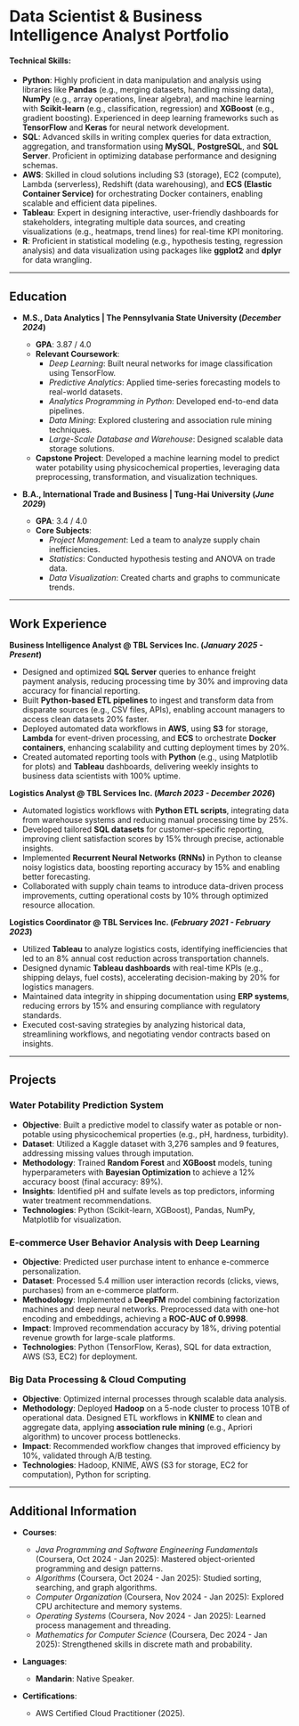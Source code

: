# Data Scientist & Business Intelligence Analyst Portfolio

#### Technical Skills:
- **Python**: Highly proficient in data manipulation and analysis using libraries like **Pandas** (e.g., merging datasets, handling missing data), **NumPy** (e.g., array operations, linear algebra), and machine learning with **Scikit-learn** (e.g., classification, regression) and **XGBoost** (e.g., gradient boosting). Experienced in deep learning frameworks such as **TensorFlow** and **Keras** for neural network development.  
- **SQL**: Advanced skills in writing complex queries for data extraction, aggregation, and transformation using **MySQL**, **PostgreSQL**, and **SQL Server**. Proficient in optimizing database performance and designing schemas.  
- **AWS**: Skilled in cloud solutions including S3 (storage), EC2 (compute), Lambda (serverless), Redshift (data warehousing), and **ECS (Elastic Container Service)** for orchestrating Docker containers, enabling scalable and efficient data pipelines.
- **Tableau**: Expert in designing interactive, user-friendly dashboards for stakeholders, integrating multiple data sources, and creating visualizations (e.g., heatmaps, trend lines) for real-time KPI monitoring.  
- **R**: Proficient in statistical modeling (e.g., hypothesis testing, regression analysis) and data visualization using packages like **ggplot2** and **dplyr** for data wrangling.
---

## Education
- **M.S., Data Analytics | The Pennsylvania State University (_December 2024_)**  
  - **GPA**: 3.87 / 4.0  
  - **Relevant Coursework**:  
    - *Deep Learning*: Built neural networks for image classification using TensorFlow.  
    - *Predictive Analytics*: Applied time-series forecasting models to real-world datasets.  
    - *Analytics Programming in Python*: Developed end-to-end data pipelines.  
    - *Data Mining*: Explored clustering and association rule mining techniques.  
    - *Large-Scale Database and Warehouse*: Designed scalable data storage solutions.  
  - **Capstone Project**: Developed a machine learning model to predict water potability using physicochemical properties, leveraging data preprocessing, transformation, and visualization techniques.

- **B.A., International Trade and Business | Tung-Hai University (_June 2029_)**  
  - **GPA**: 3.4 / 4.0
  - **Core Subjects**:  
    - *Project Management*: Led a team to analyze supply chain inefficiencies.  
    - *Statistics*: Conducted hypothesis testing and ANOVA on trade data.  
    - *Data Visualization*: Created charts and graphs to communicate trends. 
---

## Work Experience
**Business Intelligence Analyst @ TBL Services Inc. (_January 2025 - Present_)**  
- Designed and optimized **SQL Server** queries to enhance freight payment analysis, reducing processing time by 30% and improving data accuracy for financial reporting.  
- Built **Python-based ETL pipelines** to ingest and transform data from disparate sources (e.g., CSV files, APIs), enabling account managers to access clean datasets 20% faster.  
- Deployed automated data workflows in **AWS**, using **S3** for storage, **Lambda** for event-driven processing, and **ECS** to orchestrate **Docker containers**, enhancing scalability and cutting deployment times by 20%.
- Created automated reporting tools with **Python** (e.g., using Matplotlib for plots) and **Tableau** dashboards, delivering weekly insights to business data scientists with 100% uptime.  

**Logistics Analyst @ TBL Services Inc. (_March 2023 - December 2026_)**  
- Automated logistics workflows with **Python ETL scripts**, integrating data from warehouse systems and reducing manual processing time by 25%.  
- Developed tailored **SQL datasets** for customer-specific reporting, improving client satisfaction scores by 15% through precise, actionable insights.  
- Implemented **Recurrent Neural Networks (RNNs)** in Python to cleanse noisy logistics data, boosting reporting accuracy by 15% and enabling better forecasting.  
- Collaborated with supply chain teams to introduce data-driven process improvements, cutting operational costs by 10% through optimized resource allocation.  

**Logistics Coordinator @ TBL Services Inc. (_February 2021 - February 2023_)**  
- Utilized **Tableau** to analyze logistics costs, identifying inefficiencies that led to an 8% annual cost reduction across transportation channels.  
- Designed dynamic **Tableau dashboards** with real-time KPIs (e.g., shipping delays, fuel costs), accelerating decision-making by 20% for logistics managers.  
- Maintained data integrity in shipping documentation using **ERP systems**, reducing errors by 15% and ensuring compliance with regulatory standards.  
- Executed cost-saving strategies by analyzing historical data, streamlining workflows, and negotiating vendor contracts based on insights.  

---

## Projects
### Water Potability Prediction System  
- **Objective**: Built a predictive model to classify water as potable or non-potable using physicochemical properties (e.g., pH, hardness, turbidity).  
- **Dataset**: Utilized a Kaggle dataset with 3,276 samples and 9 features, addressing missing values through imputation.  
- **Methodology**: Trained **Random Forest** and **XGBoost** models, tuning hyperparameters with **Bayesian Optimization** to achieve a 12% accuracy boost (final accuracy: 89%).  
- **Insights**: Identified pH and sulfate levels as top predictors, informing water treatment recommendations.  
- **Technologies**: Python (Scikit-learn, XGBoost), Pandas, NumPy, Matplotlib for visualization.  

### E-commerce User Behavior Analysis with Deep Learning  
- **Objective**: Predicted user purchase intent to enhance e-commerce personalization.  
- **Dataset**: Processed 5.4 million user interaction records (clicks, views, purchases) from an e-commerce platform.  
- **Methodology**: Implemented a **DeepFM** model combining factorization machines and deep neural networks. Preprocessed data with one-hot encoding and embeddings, achieving a **ROC-AUC of 0.9998**.  
- **Impact**: Improved recommendation accuracy by 18%, driving potential revenue growth for large-scale platforms.  
- **Technologies**: Python (TensorFlow, Keras), SQL for data extraction, AWS (S3, EC2) for deployment.  

### Big Data Processing & Cloud Computing  
- **Objective**: Optimized internal processes through scalable data analysis.  
- **Methodology**: Deployed **Hadoop** on a 5-node cluster to process 10TB of operational data. Designed ETL workflows in **KNIME** to clean and aggregate data, applying **association rule mining** (e.g., Apriori algorithm) to uncover process bottlenecks.  
- **Impact**: Recommended workflow changes that improved efficiency by 10%, validated through A/B testing.  
- **Technologies**: Hadoop, KNIME, AWS (S3 for storage, EC2 for computation), Python for scripting.  

---

## Additional Information
- **Courses**:  
  - *Java Programming and Software Engineering Fundamentals* (Coursera, Oct 2024 - Jan 2025): Mastered object-oriented programming and design patterns.  
  - *Algorithms* (Coursera, Oct 2024 - Jan 2025): Studied sorting, searching, and graph algorithms.  
  - *Computer Organization* (Coursera, Nov 2024 - Jan 2025): Explored CPU architecture and memory systems.  
  - *Operating Systems* (Coursera, Nov 2024 - Jan 2025): Learned process management and threading.  
  - *Mathematics for Computer Science* (Coursera, Dec 2024 - Jan 2025): Strengthened skills in discrete math and probability.   

- **Languages**:  
  - **Mandarin**: Native Speaker.

- **Certifications**:  
  - AWS Certified Cloud Practitioner (2025).
